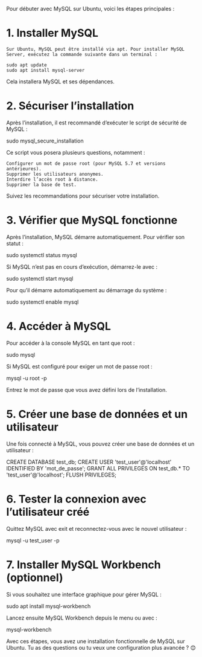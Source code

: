 Pour débuter avec MySQL sur Ubuntu, voici les étapes principales :

# 1. Installer MySQL
    Sur Ubuntu, MySQL peut être installé via apt. Pour installer MySQL Server, exécutez la commande suivante dans un terminal :

    sudo apt update
    sudo apt install mysql-server
Cela installera MySQL et ses dépendances.

#  2. Sécuriser l’installation

Après l’installation, il est recommandé d’exécuter le script de sécurité de MySQL :

sudo mysql_secure_installation

Ce script vous posera plusieurs questions, notamment :

    Configurer un mot de passe root (pour MySQL 5.7 et versions antérieures).
    Supprimer les utilisateurs anonymes.
    Interdire l’accès root à distance.
    Supprimer la base de test.

Suivez les recommandations pour sécuriser votre installation.

# 3. Vérifier que MySQL fonctionne

Après l’installation, MySQL démarre automatiquement. Pour vérifier son statut :

sudo systemctl status mysql

Si MySQL n’est pas en cours d’exécution, démarrez-le avec :

sudo systemctl start mysql

Pour qu’il démarre automatiquement au démarrage du système :

sudo systemctl enable mysql

# 4. Accéder à MySQL

Pour accéder à la console MySQL en tant que root :

sudo mysql

Si MySQL est configuré pour exiger un mot de passe root :

mysql -u root -p

Entrez le mot de passe que vous avez défini lors de l’installation.
# 5. Créer une base de données et un utilisateur

Une fois connecté à MySQL, vous pouvez créer une base de données et un utilisateur :

CREATE DATABASE test_db;
CREATE USER 'test_user'@'localhost' IDENTIFIED BY 'mot_de_passe';
GRANT ALL PRIVILEGES ON test_db.* TO 'test_user'@'localhost';
FLUSH PRIVILEGES;

# 6. Tester la connexion avec l’utilisateur créé

Quittez MySQL avec exit et reconnectez-vous avec le nouvel utilisateur :

mysql -u test_user -p

# 7. Installer MySQL Workbench (optionnel)

Si vous souhaitez une interface graphique pour gérer MySQL :

sudo apt install mysql-workbench

Lancez ensuite MySQL Workbench depuis le menu ou avec :

mysql-workbench

Avec ces étapes, vous avez une installation fonctionnelle de MySQL sur Ubuntu. Tu as des questions ou tu veux une configuration plus avancée ? 😊
